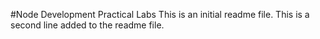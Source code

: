 #Node Development Practical Labs
This is an initial readme file.
This is a second line added to the readme file.
